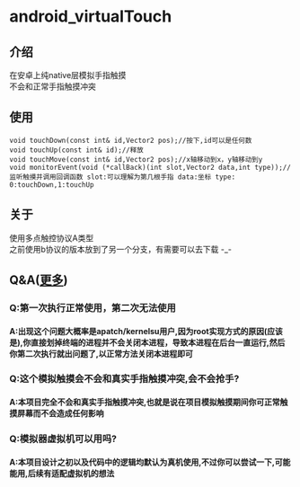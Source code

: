 # android_virtualTouch
## 介绍
在安卓上纯native层模拟手指触摸
<br>
不会和正常手指触摸冲突
## 使用
    void touchDown(const int& id,Vector2 pos);//按下,id可以是任何数
    void touchUp(const int& id);//释放
    void touchMove(const int& id,Vector2 pos);//x轴移动到x，y轴移动到y
    void monitorEvent(void (*callBack)(int slot,Vector2 data,int type));//监听触摸并调用回调函数 slot:可以理解为第几根手指 data:坐标 type: 0:touchDown,1:touchUp
## 关于
使用多点触控协议A类型  
之前使用b协议的版本放到了另一个分支，有需要可以去下载
-_-
## Q&A([更多](Q&A.md))
### Q:第一次执行正常使用，第二次无法使用  
#### A:出现这个问题大概率是apatch/kernelsu用户,因为root实现方式的原因(应该是),你直接划掉终端的进程并不会关闭本进程，导致本进程在后台一直运行,然后你第二次执行就出问题了,以正常方法关闭本进程即可     
### Q:这个模拟触摸会不会和真实手指触摸冲突,会不会抢手?   
#### A:本项目完全不会和真实手指触摸冲突,也就是说在项目模拟触摸期间你可正常触摸屏幕而不会造成任何影响   
### Q:模拟器虚拟机可以用吗?   
#### A:本项目设计之初以及代码中的逻辑均默认为真机使用,不过你可以尝试一下,可能能用,后续有适配虚拟机的想法   

